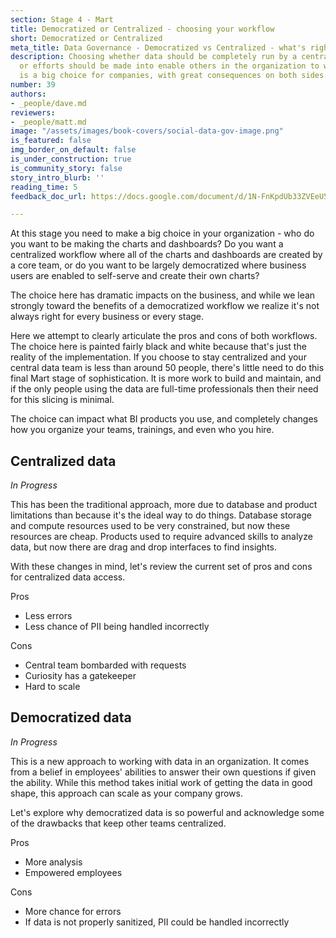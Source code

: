 ```yaml
---
section: Stage 4 - Mart
title: Democratized or Centralized - choosing your workflow
short: Democratized or Centralized
meta_title: Data Governance - Democratized vs Centralized - what's right for you?
description: Choosing whether data should be completely run by a centralized team,
  or efforts should be made into enable others in the organization to work with data
  is a big choice for companies, with great consequences on both sides.
number: 39
authors:
- _people/dave.md
reviewers:
- _people/matt.md
image: "/assets/images/book-covers/social-data-gov-image.png"
is_featured: false
img_border_on_default: false
is_under_construction: true
is_community_story: false
story_intro_blurb: ''
reading_time: 5
feedback_doc_url: https://docs.google.com/document/d/1N-FnKpdUb33ZVEeU5-YsuyVkWVGg2G0H_wlGLCFESak/edit?usp=sharing

---
```

At this stage you need to make a big choice in your organization - who do you want to be making the charts and dashboards? Do you want a centralized workflow where all of the charts and dashboards are created by a core team, or do you want to be largely democratized where business users are enabled to self-serve and create their own charts?

The choice here has dramatic impacts on the business, and while we lean strongly toward the benefits of a democratized workflow we realize it's not always right for every business or every stage.

Here we attempt to clearly articulate the pros and cons of both workflows.  The choice here is painted fairly black and white because that's just the reality of the implementation. If you choose to stay centralized and your central data team is less than around 50 people, there's little need to do this final Mart stage of sophistication. It is more work to build and maintain, and if the only people using the data are full-time professionals then their need for this slicing is minimal.

The choice can impact what BI products you use, and completely changes how you organize your teams, trainings, and even who you hire.

## Centralized data

_In Progress_

This has been the traditional approach, more due to database and product limitations than because it's the ideal way to do things. Database storage and compute resources used to be very constrained, but now these resources are cheap. Products used to require advanced skills to analyze data, but now there are drag and drop interfaces to find insights.

With these changes in mind, let's review the current set of pros and cons for centralized data access.

Pros

* Less errors
* Less chance of PII being handled incorrectly

Cons

* Central team bombarded with requests
* Curiosity has a gatekeeper
* Hard to scale

## Democratized data

_In Progress_

This is a new approach to working with data in an organization. It comes from a belief in employees' abilities to answer their own questions if given the ability. While this method takes initial work of getting the data in good shape, this approach can scale as your company grows.

Let's explore why democratized data is so powerful and acknowledge some of the drawbacks that keep other teams centralized.

Pros

* More analysis
* Empowered employees

Cons

* More chance for errors
* If data is not properly sanitized, PII could be handled incorrectly